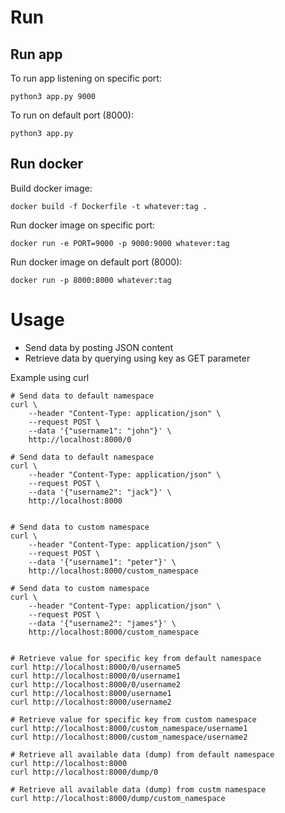 # Run
## Run app
To run app listening on specific port:
```
python3 app.py 9000
```

To run on default port (8000):
```
python3 app.py
```

## Run docker
Build docker image:
```
docker build -f Dockerfile -t whatever:tag .
```

Run docker image on specific port:
```
docker run -e PORT=9000 -p 9000:9000 whatever:tag
```

Run docker image on default port (8000):
```
docker run -p 8000:8000 whatever:tag
```

# Usage
- Send data by posting JSON content
- Retrieve data by querying using key as GET parameter

Example using curl
```
# Send data to default namespace
curl \
    --header "Content-Type: application/json" \
    --request POST \
    --data '{"username1": "john"}' \
    http://localhost:8000/0

# Send data to default namespace
curl \
    --header "Content-Type: application/json" \
    --request POST \
    --data '{"username2": "jack"}' \
    http://localhost:8000


# Send data to custom namespace
curl \
    --header "Content-Type: application/json" \
    --request POST \
    --data '{"username1": "peter"}' \
    http://localhost:8000/custom_namespace

# Send data to custom namespace
curl \
    --header "Content-Type: application/json" \
    --request POST \
    --data '{"username2": "james"}' \
    http://localhost:8000/custom_namespace


# Retrieve value for specific key from default namespace
curl http://localhost:8000/0/username5
curl http://localhost:8000/0/username1
curl http://localhost:8000/0/username2
curl http://localhost:8000/username1
curl http://localhost:8000/username2

# Retrieve value for specific key from custom namespace
curl http://localhost:8000/custom_namespace/username1
curl http://localhost:8000/custom_namespace/username2

# Retrieve all available data (dump) from default namespace
curl http://localhost:8000
curl http://localhost:8000/dump/0

# Retrieve all available data (dump) from custm namespace
curl http://localhost:8000/dump/custom_namespace
```
